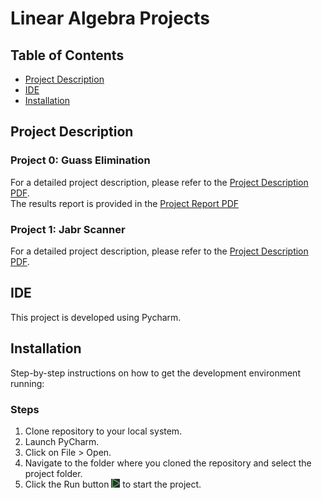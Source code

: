 # Linear Algebra Projects

## Table of Contents
- [Project Description](#project-description)
- [IDE](#ide)
- [Installation](#installation)

## Project Description

### Project 0: Guass Elimination
For a detailed project description, please refer to the [Project Description PDF](./Project0/LinearAlgebra_Project00.pdf). <br />
The results report is provided in the [Project Report PDF](./Project0/توضیحات%20پروژه.pdf)

### Project 1: Jabr Scanner
For a detailed project description, please refer to the [Project Description PDF](./Project1/LA%20Project%201.pdf).

## IDE
This project is developed using Pycharm.

## Installation
Step-by-step instructions on how to get the development environment running:

### Steps
1. Clone repository to your local system.
2. Launch PyCharm.
3. Click on File > Open.
4. Navigate to the folder where you cloned the repository and select the project folder.
5. Click the Run button ![Run Image](./Pycharm_Run.PNG) to start the project.
